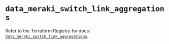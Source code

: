 # `data_meraki_switch_link_aggregations`

Refer to the Terraform Registry for docs: [`data_meraki_switch_link_aggregations`](https://registry.terraform.io/providers/ciscodevnet/meraki/1.7.1/docs/data-sources/switch_link_aggregations).
